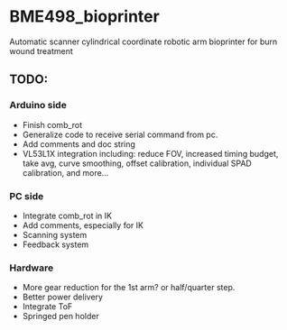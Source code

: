 # BME498_bioprinter
Automatic scanner cylindrical coordinate robotic arm bioprinter for burn wound treatment


## TODO: 
### Arduino side
* Finish comb_rot
* Generalize code to receive serial command from pc.
* Add comments and doc string
* VL53L1X integration including: reduce FOV, increased timing budget, take avg, curve smoothing, offset calibration, individual SPAD calibration, and more...

### PC side
* Integrate comb_rot in IK
* Add comments, especially for IK
* Scanning system
* Feedback system

### Hardware
* More gear reduction for the 1st arm? or half/quarter step.
* Better power delivery
* Integrate ToF
* Springed pen holder
